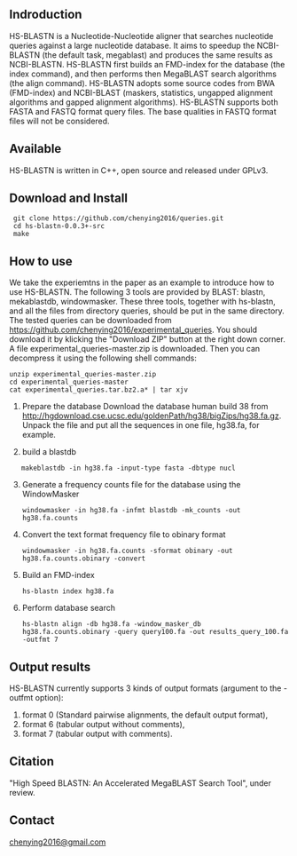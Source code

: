 Indroduction
----------------------------

HS-BLASTN is a Nucleotide-Nucleotide aligner that searches nucleotide queries against a large nucleotide database.
It aims to speedup the NCBI-BLASTN (the default task, megablast) and produces the same results as NCBI-BLASTN.
HS-BLASTN first builds an FMD-index for the database (the index command), and then performs then MegaBLAST search algorithms (the align command).
HS-BLASTN adopts some source codes from BWA (FMD-index) and NCBI-BLAST (maskers, statistics, ungapped alignment algorithms and gapped alignment algorithms).
HS-BLASTN supports both FASTA and FASTQ format query files. The base qualities in FASTQ format files will not be considered.

Available
------------------------------

HS-BLASTN is written in C++, open source and released under GPLv3.

Download and Install
------------------------------

```shell
 git clone https://github.com/chenying2016/queries.git
 cd hs-blastn-0.0.3+-src
 make
 ```
How to use
------------------------------

 We take the experiemtns in the paper as an example to introduce how to use HS-BLASTN.
 The following 3 tools are provided by BLAST: blastn, mekablastdb, windowmasker. 
 These three tools, together with hs-blastn, and all the files from directory queries, 
 should be put in the same directory. The tested queries can be downloaded from 
 https://github.com/chenying2016/experimental_queries. You should download it by klicking the "Download ZIP" button 
 at the right down corner. A file experimental_queries-master.zip is downloaded. Then you can decompress it using the 
 following shell commands:
 ```shell
 unzip experimental_queries-master.zip
 cd experimental_queries-master
 cat experimental_queries.tar.bz2.a* | tar xjv
 ```
 
1. Prepare the database
    Download the database human build 38 from http://hgdownload.cse.ucsc.edu/goldenPath/hg38/bigZips/hg38.fa.gz.
    Unpack the file and put all the sequences in one file, hg38.fa, for example.
    
2. build a blastdb
 ```shell
    makeblastdb -in hg38.fa -input-type fasta -dbtype nucl
```

3. Generate a frequency counts file for the database using the WindowMasker
    ```shell
    windowmasker -in hg38.fa -infmt blastdb -mk_counts -out hg38.fa.counts
    ```

4. Convert the text format frequency file to obinary format
    ```shell
    windowmasker -in hg38.fa.counts -sformat obinary -out hg38.fa.counts.obinary -convert
    ```

5. Build an FMD-index
    ```shell
    hs-blastn index hg38.fa
    ```

6. Perform database search
    ```shell
    hs-blastn align -db hg38.fa -window_masker_db hg38.fa.counts.obinary -query query100.fa -out results_query_100.fa -outfmt 7
    ```
 
Output results
---------------------------

 HS-BLASTN currently supports 3 kinds of output formats (argument to the -outfmt option): 
 
 1. format 0 (Standard pairwise alignments, the default output format), 
 2. format 6 (tabular output without comments), 
 3. format 7 (tabular output with comments). 
 
Citation
--------------------------

 "High Speed BLASTN: An Accelerated MegaBLAST Search Tool", under review.
 
Contact
--------------------------

 chenying2016@gmail.com
